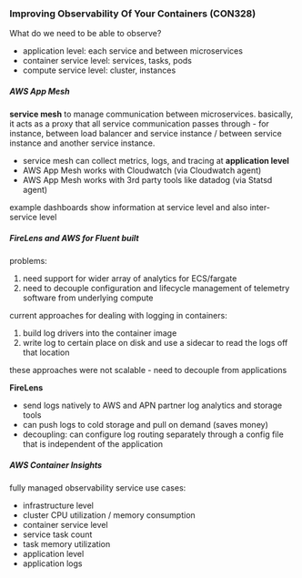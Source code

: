 ### Improving Observability Of Your Containers (CON328)

What do we need to be able to observe?
  - application level: each service and between microservices
  - container service level: services, tasks, pods
  - compute service level: cluster, instances

##### AWS App Mesh
**service mesh** to manage communication between microservices. basically, it acts as
a proxy that all service communication passes through - for instance, between load balancer
and service instance / between service instance and another service instance.
 - service mesh can collect metrics, logs, and tracing at **application level**
 - AWS App Mesh works with Cloudwatch (via Cloudwatch agent)
 - AWS App Mesh works with 3rd party tools like datadog (via Statsd agent)

example dashboards show information at service level and also inter-service level

##### FireLens and AWS for Fluent built
problems:
1. need support for wider array of analytics for ECS/fargate
2. need to decouple configuration and lifecycle management of telemetry software from underlying compute

current approaches for dealing with logging in containers:
1. build log drivers into the container image
2. write log to certain place on disk and use a sidecar to read the logs off that location

these approaches were not scalable - need to decouple from applications

**FireLens**
- send logs natively to AWS and APN partner log analytics and storage tools
- can push logs to cold storage and pull on demand (saves money)
- decoupling: can configure log routing separately through a config file that is independent of the application

##### AWS Container Insights
fully managed observability service
use cases:
 - infrastructure level
  - cluster CPU utilization / memory consumption
 - container service level
  - service task count
  - task memory utilization
 - application level
  - application logs
